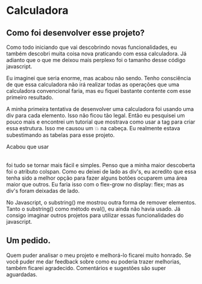 # Calculadora

## Como foi desenvolver esse projeto?

  Como todo iniciando que vai descobrindo novas funcionalidades, eu também descobri muita coisa nova praticando com essa calculadora. Já adianto que o que me deixou   mais perplexo foi o tamanho desse código javascript. 

  Eu imaginei que seria enorme, mas acabou não sendo. Tenho consciência de que essa calculadora não irá realizar todas as operações que uma calculadora convencional   faria, mas eu fiquei bastante contente com esse primeiro resultado.

  A minha primeira tentativa de desenvolver uma calculadora foi usando uma div para cada elemento. Isso não ficou tão legal. Então eu pesquisei um pouco mais e       encontrei um tutorial que mostrava como usar a tag <table> para criar essa estrutura. Isso me causou um 💥 na cabeça. Eu realmente estava subestimando as tabelas     para esse projeto.
  
  Acabou que usar <table> foi tudo se tornar mais fácil e simples. Penso que a minha maior descoberta foi o atributo colspan. Como eu deixei de lado as div's, eu       acredito que essa tenha sido a melhor opção para fazer alguns botões ocuparem uma área maior que outros. Eu faria isso com o flex-grow no display: flex; mas as     div's foram deixadas de lado.
  
  No Javascript, o substring() me mostrou outra forma de remover elementos. Tanto o substring() como método eval(), eu ainda não havia usado. Já consigo imaginar     outros projetos para utilizar essas funcionalidades do javascript. 
  
## Um pedido.
  
  Quem puder analisar o meu projeto e melhorá-lo ficarei muito honrado. Se você puder me dar feedback sobre como eu poderia trazer melhorias, também ficarei           agradecido. Comentários e sugestões são super aguardadas. 
  
  
  
